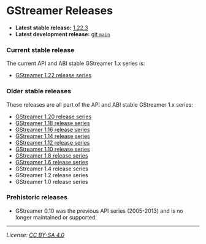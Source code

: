 # GStreamer Releases

- **Latest stable release:** [1.22.3][latest-stable]
- **Latest development release:** [git `main`][latest-devel]

[latest-stable]: https://gstreamer.freedesktop.org/releases/1.22/#1.22.3
[latest-devel]: https://gitlab.freedesktop.org/gstreamer/gstreamer/

### Current stable release

The current API and ABI stable GStreamer 1.x series is:

- [GStreamer 1.22 release series](https://gstreamer.freedesktop.org/releases/1.22/)

### Older stable releases

These releases are all part of the API and ABI stable GStreamer 1.x series:

- [GStreamer 1.20 release series](https://gstreamer.freedesktop.org/releases/1.20/)
- [GStreamer 1.18 release series](https://gstreamer.freedesktop.org/releases/1.18/)
- [GStreamer 1.16 release series](https://gstreamer.freedesktop.org/releases/1.16/)
- [GStreamer 1.14 release series](https://gstreamer.freedesktop.org/releases/1.14/)
- [GStreamer 1.12 release series](https://gstreamer.freedesktop.org/releases/1.12/)
- [GStreamer 1.10 release series](https://gstreamer.freedesktop.org/releases/1.10/)
- [GStreamer 1.8 release series](https://gstreamer.freedesktop.org/releases/1.8/)
- [GStreamer 1.6 release series](https://gstreamer.freedesktop.org/releases/1.6/)
- GStreamer 1.4 release series
- GStreamer 1.2 release series
- GStreamer 1.0 release series

### Prehistoric releases

- GStreamer 0.10 was the previous API series (2005-2013) and is no longer
  maintained or supported.

- - -

*License: [CC BY-SA 4.0](http://creativecommons.org/licenses/by-sa/4.0/)*
